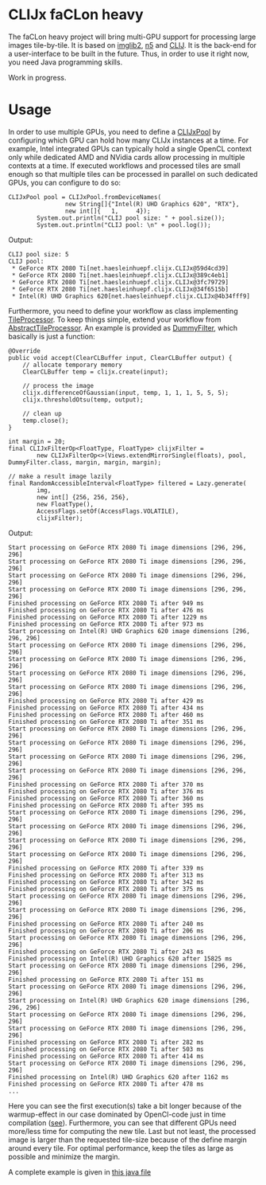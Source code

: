 # CLIJx faCLon heavy
The faCLon heavy project will bring multi-GPU support for processing large images tile-by-tile. It is based on [imglib2](https://github.com/imglib), [n5](https://github.com/saalfeldlab/n5) and [CLIJ](https://clij.github.io).
It is the back-end for a user-interface to be built in the future. 
Thus, in order to use it right now, you need Java programming skills.

Work in progress.

# Usage
In order to use multiple GPUs, you need to define a [CLIJxPool](https://github.com/clij/clijx-faclon-heavy/blob/master/src/main/java/net/haesleinhuepf/clijx/faclonheavy/CLIJxPool.java) by configuring which GPU can hold how many CLIJx instances at a time.
For example, Intel integrated GPUs can typically hold a single OpenCL context only while dedicated AMD and NVidia cards
allow processing in multiple contexts at a time. If executed workflows and processed tiles are small enough so that 
multiple tiles can be processed in parallel on such dedicated GPUs, you can configure to do so:

```
CLIJxPool pool = CLIJxPool.fromDeviceNames(
                new String[]{"Intel(R) UHD Graphics 620", "RTX"},
                new int[]{   1,     4});
        System.out.println("CLIJ pool size: " + pool.size());
        System.out.println("CLIJ pool: \n" + pool.log());
```
Output:
```
CLIJ pool size: 5
CLIJ pool: 
 * GeForce RTX 2080 Ti[net.haesleinhuepf.clijx.CLIJx@59d4cd39]
 * GeForce RTX 2080 Ti[net.haesleinhuepf.clijx.CLIJx@389c4eb1]
 * GeForce RTX 2080 Ti[net.haesleinhuepf.clijx.CLIJx@3fc79729]
 * GeForce RTX 2080 Ti[net.haesleinhuepf.clijx.CLIJx@34f6515b]
 * Intel(R) UHD Graphics 620[net.haesleinhuepf.clijx.CLIJx@4b34fff9]
```

Furthermore, you need to define your workflow as class implementing [TileProcessor](https://github.com/clij/clijx-faclon-heavy/blob/master/src/main/java/net/haesleinhuepf/clijx/faclonheavy/TileProcessor.java). 
To keep things simple, extend your workflow from [AbstractTileProcessor](https://github.com/clij/clijx-faclon-heavy/blob/master/src/main/java/net/haesleinhuepf/clijx/faclonheavy/AbstractTileProcessor.java).
An example is provided as [DummyFilter](https://github.com/clij/clijx-faclon-heavy/blob/master/src/main/java/net/haesleinhuepf/clijx/faclonheavy/implementations/DummyFilter.java), which basically is just a function:
```
@Override
public void accept(ClearCLBuffer input, ClearCLBuffer output) {
    // allocate temporary memory
    ClearCLBuffer temp = clijx.create(input);

    // process the image
    clijx.differenceOfGaussian(input, temp, 1, 1, 1, 5, 5, 5);
    clijx.thresholdOtsu(temp, output);

    // clean up
    temp.close();
}
```


```
int margin = 20;
final CLIJxFilterOp<FloatType, FloatType> clijxFilter =
        new CLIJxFilterOp<>(Views.extendMirrorSingle(floats), pool, DummyFilter.class, margin, margin, margin);

// make a result image lazily
final RandomAccessibleInterval<FloatType> filtered = Lazy.generate(
        img,
        new int[] {256, 256, 256},
        new FloatType(),
        AccessFlags.setOf(AccessFlags.VOLATILE),
        clijxFilter);
```
Output:
```
Start processing on GeForce RTX 2080 Ti image dimensions [296, 296, 296]
Start processing on GeForce RTX 2080 Ti image dimensions [296, 296, 296]
Start processing on GeForce RTX 2080 Ti image dimensions [296, 296, 296]
Start processing on GeForce RTX 2080 Ti image dimensions [296, 296, 296]
Finished processing on GeForce RTX 2080 Ti after 949 ms
Finished processing on GeForce RTX 2080 Ti after 476 ms
Finished processing on GeForce RTX 2080 Ti after 1229 ms
Finished processing on GeForce RTX 2080 Ti after 973 ms
Start processing on Intel(R) UHD Graphics 620 image dimensions [296, 296, 296]
Start processing on GeForce RTX 2080 Ti image dimensions [296, 296, 296]
Start processing on GeForce RTX 2080 Ti image dimensions [296, 296, 296]
Start processing on GeForce RTX 2080 Ti image dimensions [296, 296, 296]
Start processing on GeForce RTX 2080 Ti image dimensions [296, 296, 296]
Finished processing on GeForce RTX 2080 Ti after 429 ms
Finished processing on GeForce RTX 2080 Ti after 434 ms
Finished processing on GeForce RTX 2080 Ti after 460 ms
Finished processing on GeForce RTX 2080 Ti after 351 ms
Start processing on GeForce RTX 2080 Ti image dimensions [296, 296, 296]
Start processing on GeForce RTX 2080 Ti image dimensions [296, 296, 296]
Start processing on GeForce RTX 2080 Ti image dimensions [296, 296, 296]
Start processing on GeForce RTX 2080 Ti image dimensions [296, 296, 296]
Finished processing on GeForce RTX 2080 Ti after 370 ms
Finished processing on GeForce RTX 2080 Ti after 376 ms
Finished processing on GeForce RTX 2080 Ti after 360 ms
Finished processing on GeForce RTX 2080 Ti after 395 ms
Start processing on GeForce RTX 2080 Ti image dimensions [296, 296, 296]
Start processing on GeForce RTX 2080 Ti image dimensions [296, 296, 296]
Start processing on GeForce RTX 2080 Ti image dimensions [296, 296, 296]
Start processing on GeForce RTX 2080 Ti image dimensions [296, 296, 296]
Finished processing on GeForce RTX 2080 Ti after 339 ms
Finished processing on GeForce RTX 2080 Ti after 313 ms
Finished processing on GeForce RTX 2080 Ti after 342 ms
Finished processing on GeForce RTX 2080 Ti after 375 ms
Start processing on GeForce RTX 2080 Ti image dimensions [296, 296, 296]
Start processing on GeForce RTX 2080 Ti image dimensions [296, 296, 296]
Finished processing on GeForce RTX 2080 Ti after 240 ms
Finished processing on GeForce RTX 2080 Ti after 206 ms
Start processing on GeForce RTX 2080 Ti image dimensions [296, 296, 296]
Finished processing on GeForce RTX 2080 Ti after 243 ms
Finished processing on Intel(R) UHD Graphics 620 after 15825 ms
Start processing on GeForce RTX 2080 Ti image dimensions [296, 296, 296]
Finished processing on GeForce RTX 2080 Ti after 151 ms
Start processing on GeForce RTX 2080 Ti image dimensions [296, 296, 296]
Start processing on Intel(R) UHD Graphics 620 image dimensions [296, 296, 296]
Start processing on GeForce RTX 2080 Ti image dimensions [296, 296, 296]
Start processing on GeForce RTX 2080 Ti image dimensions [296, 296, 296]
Finished processing on GeForce RTX 2080 Ti after 282 ms
Finished processing on GeForce RTX 2080 Ti after 503 ms
Finished processing on GeForce RTX 2080 Ti after 414 ms
Start processing on GeForce RTX 2080 Ti image dimensions [296, 296, 296]
Finished processing on Intel(R) UHD Graphics 620 after 1162 ms
Finished processing on GeForce RTX 2080 Ti after 478 ms
...
```
Here you can see the first execution(s) take a bit longer because of the warmup-effect in our case dominated by OpenCl-code just in time compilation ([see](https://arxiv.org/ftp/arxiv/papers/2008/2008.11799.pdf)).
Furthermore, you can see that different GPUs need more/less time for computing the new tile.
Last but not least, the processed image is larger than the requested tile-size because of the define margin around every tile.
For optimal performance, keep the tiles as large as possible and minimize the margin.

A complete example is given in [this java file](https://github.com/clij/clijx-faclon-heavy/blob/master/src/test/java/net/haesleinhuepf/clijx/faclonheavy/Tutorial.java)
